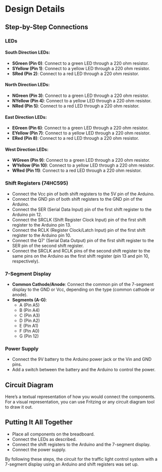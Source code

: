 # Design Details

## Step-by-Step Connections

### LEDs

#### South Direction LEDs:
- **SGreen (Pin 0)**: Connect to a green LED through a 220 ohm resistor.
- **SYellow (Pin 1)**: Connect to a yellow LED through a 220 ohm resistor.
- **SRed (Pin 2)**: Connect to a red LED through a 220 ohm resistor.

#### North Direction LEDs:
- **NGreen (Pin 3)**: Connect to a green LED through a 220 ohm resistor.
- **NYellow (Pin 4)**: Connect to a yellow LED through a 220 ohm resistor.
- **NRed (Pin 5)**: Connect to a red LED through a 220 ohm resistor.

#### East Direction LEDs:
- **EGreen (Pin 6)**: Connect to a green LED through a 220 ohm resistor.
- **EYellow (Pin 7)**: Connect to a yellow LED through a 220 ohm resistor.
- **ERed (Pin 8)**: Connect to a red LED through a 220 ohm resistor.

#### West Direction LEDs:
- **WGreen (Pin 9)**: Connect to a green LED through a 220 ohm resistor.
- **WYellow (Pin 10)**: Connect to a yellow LED through a 220 ohm resistor.
- **WRed (Pin 11)**: Connect to a red LED through a 220 ohm resistor.

### Shift Registers (74HC595)
- Connect the Vcc pin of both shift registers to the 5V pin of the Arduino.
- Connect the GND pin of both shift registers to the GND pin of the Arduino.
- Connect the SER (Serial Data Input) pin of the first shift register to the Arduino pin 12.
- Connect the SRCLK (Shift Register Clock Input) pin of the first shift register to the Arduino pin 13.
- Connect the RCLK (Register Clock/Latch Input) pin of the first shift register to the Arduino pin 10.
- Connect the Q7' (Serial Data Output) pin of the first shift register to the SER pin of the second shift register.
- Connect the SRCLK and RCLK pins of the second shift register to the same pins on the Arduino as the first shift register (pin 13 and pin 10, respectively).

### 7-Segment Display
- **Common Cathode/Anode**: Connect the common pin of the 7-segment display to the GND or Vcc, depending on the type (common cathode or anode).
- **Segments (A-G)**:
  - A (Pin A5)
  - B (Pin A4)
  - C (Pin A3)
  - D (Pin A2)
  - E (Pin A1)
  - F (Pin A0)
  - G (Pin 12)

### Power Supply
- Connect the 9V battery to the Arduino power jack or the Vin and GND pins.
- Add a switch between the battery and the Arduino to control the power.

## Circuit Diagram
Here’s a textual representation of how you would connect the components. For a visual representation, you can use Fritzing or any circuit diagram tool to draw it out.

## Putting It All Together
- Place all components on the breadboard.
- Connect the LEDs as described.
- Connect the shift registers to the Arduino and the 7-segment display.
- Connect the power supply.

By following these steps, the circuit for the traffic light control system with a 7-segment display using an Arduino and shift registers was set up.
